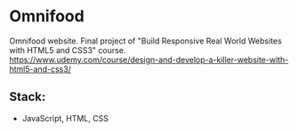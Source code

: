 # Omnifood

Omnifood website. Final project of "Build Responsive Real World Websites with HTML5 and CSS3" course. <br>
https://www.udemy.com/course/design-and-develop-a-killer-website-with-html5-and-css3/ <br>

## Stack:
* JavaScript, HTML, CSS
